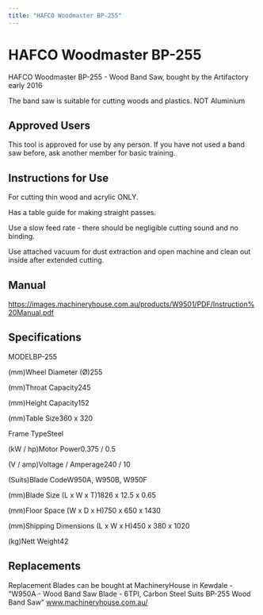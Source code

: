 ```yaml
---
title: "HAFCO Woodmaster BP-255"
---
```

# HAFCO Woodmaster BP-255

HAFCO Woodmaster BP-255 - Wood Band Saw, bought by the Artifactory early 2016

The band saw is suitable for cutting woods and plastics. NOT Aluminium

## Approved Users

This tool is approved for use by any person. If you have not used a band saw before, ask another member for basic training.

## Instructions for Use

For cutting thin wood and acrylic ONLY.

Has a table guide for making straight passes.

Use a slow feed rate - there should be negligible cutting sound and no binding.

Use attached vacuum for dust extraction and open machine and clean out inside after extended cutting.

## Manual

<https://images.machineryhouse.com.au/products/W9501/PDF/Instruction%20Manual.pdf>

## Specifications

MODELBP-255

(mm)Wheel Diameter (Ø)255

(mm)Throat Capacity245

(mm)Height Capacity152

(mm)Table Size360 x 320

Frame TypeSteel

(kW / hp)Motor Power0.375 / 0.5

(V / amp)Voltage / Amperage240 / 10

(Suits)Blade CodeW950A, W950B, W950F

(mm)Blade Size (L x W x T)1826 x 12.5 x 0.65

(mm)Floor Space (W x D x H)750 x 650 x 1430

(mm)Shipping Dimensions (L x W x H)450 x 380 x 1020

(kg)Nett Weight42

## Replacements

Replacement Blades can be bought at MachineryHouse in Kewdale - "W950A - Wood Band Saw Blade - 6TPI, Carbon Steel Suits BP-255 Wood Band Saw" www.machineryhouse.com.au/
